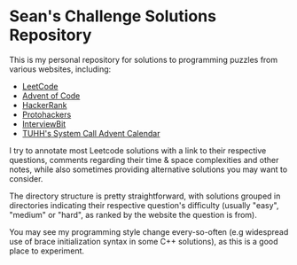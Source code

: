 # Sean's Challenge Solutions Repository
This is my personal repository for solutions to programming puzzles from various
websites, including:
- [LeetCode](https://leetcode.com)
- [Advent of Code](https://adventofcode.com)
- [HackerRank](https://www.hackerrank.com)
- [Protohackers](https://protohackers.com)
- [InterviewBit](https://www.interviewbit.com)
- [TUHH's System Call Advent Calendar](https://osg.tuhh.de/Advent)

I try to annotate most Leetcode solutions with a link to their respective
questions, comments regarding their time & space complexities and other notes,
while also sometimes providing alternative solutions you may want to consider.

The directory structure is pretty straightforward, with solutions grouped in
directories indicating their respective question's difficulty (usually "easy",
"medium" or "hard", as ranked by the website the question is from).

You may see my programming style change every-so-often (e.g widespread use of
brace initialization syntax in some C++ solutions), as this is a good place to
experiment.
